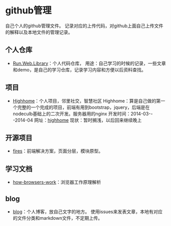 # github管理
自己个人的github管理文件。
记录对应的上传代码，对github上面自己上传文件的解释以及本地文件的管理记录。

## 个人仓库
- [Run.Web.Library](https://github.com/runkingzhang/Run.Web.Library)：个人代码仓库，
用途：自己学习的时候的记录，一些文章和demo，是自己的学习仓库，记录学习内容和方便以后资料查找。

## 项目
- [Highhome](https://github.com/runkingzhang/highhome)：个人项目，邻里社交，智慧社区
Highhome：算是自己做的第一个完整的一个完成的项目，前端有用到bootstrap，jquery，后端是在nodeculb基础上的二次开发。服务器用的nginx
开发时间：2014-03---2014-04
网址：[highhome](http://highhome.org)
现状：暂时搁浅，以后回来继续晚上

## 开源项目
- [fires](https://github.com/runkingzhang/fires)：前端解决方案，页面分层，模块原型。

## 学习文档
- [how-browsers-work](https://github.com/runkingzhang/how-browsers-work)：浏览器工作原理解析

## blog
- [blog](https://github.com/runkingzhang/blog)：个人博客，放自己文字的地方。
使用issues来发表文章，本地有对应的文件分类和markdown文件，不定期上传。
	